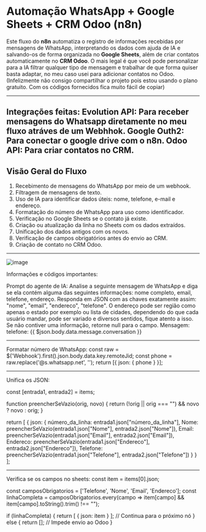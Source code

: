 # Automação WhatsApp + Google Sheets + CRM Odoo (n8n)

Este fluxo do **n8n** automatiza o registro de informações recebidas por mensagens de WhatsApp, interpretando os dados com ajuda de IA e salvando-os de forma organizada no **Google Sheets**, além de criar contatos automaticamente no **CRM Odoo**.
O mais legal é que você pode personalizar para a IA filtrar qualquer tipo de mensagem e trabalhar de que forma quiser basta adaptar, no meu caso usei para adicionar contatos no Odoo. (Infelizmente não consigo compartilhar o projeto pois estou usando o plano gratuito. Com os códigos fornecidos fica muito fácil de copiar)

---

Integrações feitas: 
Evolution API: Para receber mensagens do Whatsapp diretamente no meu fluxo atráves de um Webhhok.
Google Outh2: Para conectar o google drive com o n8n.
Odoo API: Para criar contatos no CRM.
---

## Visão Geral do Fluxo

1. Recebimento de mensagens do WhatsApp por meio de um webhook.
2. Filtragem de mensagens de texto.
3. Uso de IA para identificar dados úteis: nome, telefone, e-mail e endereço.
4. Formatação do número de WhatsApp para uso como identificador.
5. Verificação no Google Sheets se o contato já existe.
6. Criação ou atualização da linha no Sheets com os dados extraídos.
7. Unificação dos dados antigos com os novos.
8. Verificação de campos obrigatórios antes do envio ao CRM.
9. Criação de contato no CRM Odoo.

---

![image](https://github.com/user-attachments/assets/cd9f427d-6931-424f-8fd1-553a2679e644)

Informações e códigos importantes: 

Prompt do agente de IA:
Analise a seguinte mensagem de WhatsApp e diga se ela contém alguma das seguintes informações: nome completo, email, telefone, endereço. Responda em JSON com as chaves exatamente assim: "nome", "email", "endereco", "telefone".
O endereço pode ser região como apenas o estado por exemplo ou lista de cidades, dependendo do que cada usuário mandar, pode ser variado e diversos sentidos, fique atento a isso.
Se não contiver uma informação, retorne null para o campo.
Mensagem: 
telefone: 
{{ $json.body.data.message.conversation }}

--------------------------------------------------------------------------------------------------------------------------------------------------------------------------------

Formatar número de WhatsApp:
const raw = $('Webhook').first().json.body.data.key.remoteJid;
const phone = raw.replace('@s.whatsapp.net', '');
return [{ json: { phone } }];

--------------------------------------------------------------------------------------------------------------------------------------------------------------------------------
Unifica os JSON:

const [entrada1, entrada2] = items;

function preencherSeVazio(orig, novo) {
  return (!orig || orig === "") && novo ? novo : orig;
}

return [
  {
    json: {
      número_da_linha: entrada1.json["número_da_linha"],
      Nome: preencherSeVazio(entrada1.json["Nome"], entrada2.json["Nome"]),
      Email: preencherSeVazio(entrada1.json["Email"], entrada2.json["Email"]),
      Endereco: preencherSeVazio(entrada1.json["Endereco"], entrada2.json["Endereco"]),
      Telefone: preencherSeVazio(entrada1.json["Telefone"], entrada2.json["Telefone"])
    }
  }
];

--------------------------------------------------------------------------------------------------------------------------------------------------------------------------------

Verifica se os campos no sheets:
const item = items[0].json;

const camposObrigatorios = ['Telefone', 'Nome', 'Email', 'Endereco'];
const linhaCompleta = camposObrigatorios.every(campo => item[campo] && item[campo].toString().trim() !== "");

if (linhaCompleta) {
  return [ { json: item } ]; // Continua para o próximo nó
} else {
  return []; // Impede envio ao Odoo
}

